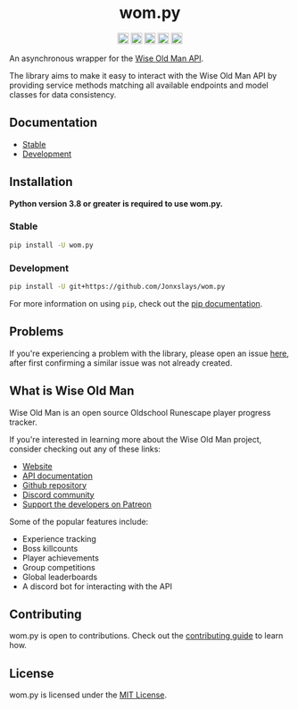 <div align="center">
    <h1>wom.py</h1>
    <a href="https://pypi.org/project/wom.py"><img height="20" alt="Stable version" src="https://img.shields.io/pypi/v/wom.py?label=stable&logo=pypi"></a>
    <a href="https://github.com/Jonxslays/wom.py/blob/master/LICENSE"><img height="20" alt="License" src="https://img.shields.io/pypi/l/wom-py?label=license"></a>
    <a href="https://python.org"><img height="20" alt="Python versions" src="https://img.shields.io/pypi/pyversions/wom-py?label=python&logo=python"></a>
    <a href="https://codeclimate.com/github/Jonxslays/wom.py/maintainability"><img height="20" alt="Maintainability" src="https://api.codeclimate.com/v1/badges/367fb667ef372064fe5a/maintainability" /></a>
    <a href="https://codeclimate.com/github/Jonxslays/wom.py/test_coverage"><img height="20" alt="Coverage" src="https://api.codeclimate.com/v1/badges/367fb667ef372064fe5a/test_coverage" /></a>
</div>

An asynchronous wrapper for the [Wise Old Man API](https://docs.wiseoldman.net/).

The library aims to make it easy to interact with the Wise Old Man API by
providing service methods matching all available endpoints and model classes
for data consistency.

## Documentation

- [Stable](https://jonxslays.github.io/wom.py/)
- [Development](https://jonxslays.github.io/wom.py/dev/)

## Installation

**Python version 3.8 or greater is required to use wom.py.**

### Stable

```sh
pip install -U wom.py
```

### Development

```sh
pip install -U git+https://github.com/Jonxslays/wom.py
```

For more information on using `pip`, check out the [pip documentation](https://pip.pypa.io/en/stable/).

## Problems

If you're experiencing a problem with the library, please open an issue
[here](https://github.com/Jonxslays/wom.py/issues), after first confirming
a similar issue was not already created.

## What is Wise Old Man

Wise Old Man is an open source Oldschool Runescape player progress tracker.

If you're interested in learning more about the Wise Old Man project, consider checking out any of these links:

- [Website](https://wiseoldman.net/)
- [API documentation](https://docs.wiseoldman.net/)
- [Github repository](https://wiseoldman.net/github)
- [Discord community](https://wiseoldman.net/discord)
- [Support the developers on Patreon](https://wiseoldman.net/patreon)

Some of the popular features include:

- Experience tracking
- Boss killcounts
- Player achievements
- Group competitions
- Global leaderboards
- A discord bot for interacting with the API

## Contributing

wom.py is open to contributions. Check out the
[contributing guide](https://github.com/Jonxslays/wom.py/blob/master/CONTRIBUTING.md) to learn how.

## License

wom.py is licensed under the
[MIT License](https://github.com/Jonxslays/wom.py/blob/master/LICENSE).
